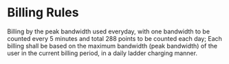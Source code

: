 # Billing Rules

Billing by the peak bandwidth used everyday, with one bandwidth to be counted every 5 minutes and total 288 points to be counted each day;  Each billing shall be based on the maximum bandwidth (peak bandwidth) of the user in the current billing period, in a daily ladder charging manner.
